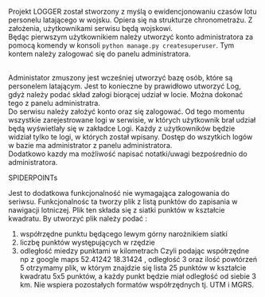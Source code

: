 Projekt LOGGER został stworzony z myślą o ewidencjonowaniu czasów lotu personelu latającego w wojsku.
Opiera się na strukturze chronometrażu. Z założenia, użytkownikami serwisu będą wojskowi.
<br>
Będąc pierwszym użytkownikiem należy utworzyć konto administratora za pomocą komendy w konsoli 
<code>python manage.py createsuperuser</code>. Tym kontem należy zalogować się do panelu administratora.

<br>
Administator zmuszony jest wcześniej utworzyć bazę osób, które są personelem latającym. 
Jest to konieczne by prawidłowo utworzyć Log, gdyż należy podać skład załogi biorącej udział w locie.  
Można dokonać tego z panelu administratra.

<br>
Do serwisu należy założyć konto oraz się zalogować. Od tego momentu wszystkie zarejestrowane logi w serwisie, 
w których użytkownik brał udział 
będą wyświetlały się w zakładce Logi. Każdy z użytkowników będzie widział tylko te logi, w których został wpisany. 
Dostęp do wszytkich logów w bazie ma administrator z panelu administratora.
<br>
Dodatkowo kazdy ma możliwość napisać notatki/uwagi bezpośrednio do administratora.
<br>

SPIDERPOINTs 

Jest to dodatkowa funkcjonalność nie wymagająca zalogowania do seriwsu. Funkcjonalnośc ta tworzy plik z listą punktów 
do zapisania w nawigacji lotniczej.
Plik ten składa się z siatki punktów w kształcie kwadratu.
By utworzyć plik należy podać :
1) współrzędne punktu będącego lewym górny narożnikiem siatki
2) liczbę punktów występujących w rzędzie 
3) odległość miedzy punktami w kilometrach
Czyli podając współrzędne np z google maps 52.41242 18.31424 , odległość 3 oraz ilość powtórzeń 5 otrzymamy plik,
w którym znajdzie się lista 25 punktów w kształcie kwadratu 5x5 punktów, a każdy punkt będzie miał odległość 
od siebie 3 km. 
Nie wspiera pozostałych formatów współrzędnych tj. UTM i MGRS.
